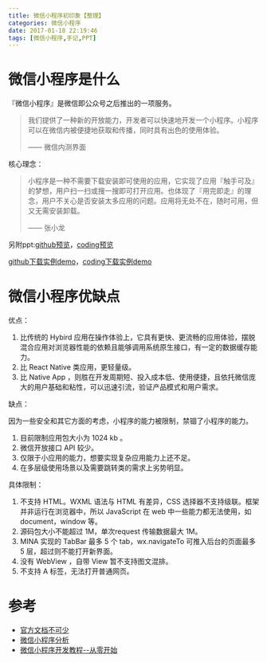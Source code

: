 ```yaml
---
title: 微信小程序初印象【整理】
categories: 微信小程序
date: 2017-01-18 22:19:46
tags: [微信小程序,手记,PPT]
---
```


# 微信小程序是什么

『微信小程序』是微信即公众号之后推出的一项服务。


> 我们提供了一种新的开放能力，开发者可以快速地开发一个小程序。小程序可以在微信内被便捷地获取和传播，同时具有出色的使用体验。	
> 
> —— 微信内测界面

核心理念：
	
> 小程序是一种不需要下载安装即可使用的应用，它实现了应用『触手可及』的梦想，用户扫一扫或搜一搜即可打开应用。也体现了『用完即走』的理念，用户不关心是否安装太多应用的问题。应用将无处不在，随时可用，但又无需安装卸载。	
>
> —— 张小龙

<!-- more-->
另附ppt:[github预览](https://sogrey.github.io/Wechat-app-ppt/index.html)，[coding预览](http://sogrey.coding.me/wechat-app-ppt)

[github下载实例demo](https://raw.githubusercontent.com/Sogrey/Wechat-app-ppt/master/example/youdao.zip)，[coding下载实例demo](https://coding.net/u/sogrey/p/wechat-app-ppt/git/raw/master/example/youdao.zip)

# 微信小程序优缺点

优点：

1. 比传统的 Hybird 应用在操作体验上，它具有更快、更流畅的应用体验，摆脱混合应用对浏览器性能的依赖且能够调用系统原生接口，有一定的数据缓存能力。
2. 比 React Native 类应用，更轻量级。
3. 比 Native App ，则胜在开发周期短、投入成本低、使用便捷，且依托微信庞大的用户基础和粘性，可以迅速引流，验证产品模式和用户需求。

缺点：

因为一些安全和其它方面的考虑，小程序的能力被限制，禁锢了小程序的能力。

1. 目前限制应用包大小为 1024 kb 。
2. 微信开放接口 API 较少。
3. 仅限于小应用的能力，想要实现复杂应用能力上还不足。
4. 在多层级使用场景以及需要跳转类的需求上劣势明显。

具体限制：

1. 不支持 HTML。WXML 语法与 HTML 有差异，CSS 选择器不支持级联。框架并非运行在浏览器中，所以 JavaScript 在 web 中一些能力都无法使用，如 document，window 等。
2. 源码包大小不能超过 1M，单次request 传输数据最大 1M。
3. MINA 实现的 TabBar 最多 5 个 tab，wx.navigateTo 可推入后台的页面最多 5 层，超过则不能打开新界面。
4. 没有 WebView ，自带 View 暂不支持图文混排。
5. 不支持 A 标签，无法打开普通网页。



# 参考
* [官方文档不可少](https://mp.weixin.qq.com/debug/wxadoc/dev/index.html)
* [微信小程序分析](http://www.jianshu.com/p/c9089483f761)
* [微信小程序开发教程--从零开始](http://www.jianshu.com/p/aaef5ceb3936)